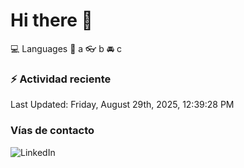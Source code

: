 # Hi there 👋

:computer: Languages
:pencil: a
:eyeglasses: b
:oncoming_automobile: c

### :zap: Actividad reciente
<!--RECENT_ACTIVITY:start-->
<!--RECENT_ACTIVITY:end-->
<!--RECENT_ACTIVITY:last_update-->
Last Updated: Friday, August 29th, 2025, 12:39:28 PM
<!--RECENT_ACTIVITY:last_update_end-->

### Vías de contacto

![LinkedIn](https://www.linkedin.com/in/irving-hernández-226846205/)
